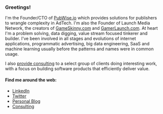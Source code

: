 ### Greetings!

I'm the Founder/CTO of <a href="https://pubwise.io">PubWise.io</a> which provides solutions for publishers to wrangle complexity in AdTech. I'm also the Founder of Launch Media Network, the creators of <a href="https://www.GameSkinny.com">GameSkinny.com</a> and <a href="https://www.gamerlaunch.com">GamerLaunch.com</a>. At heart I'm a problem solving, data digging, value stream focused tinkerer and builder. I've been involved in all stages and evolutions of internet applications, programmatic advertising, big data engineering, SaaS and machine learning usually before the patterns and names were in common usage.

I also <a href="https://www.gambasta.com/">provide consulting</a> to a select group of clients doing interesting work, with a focus on building software products that efficiently deliver value.

#### Find me around the web:
- <a href="https://www.linkedin.com/in/stephenjohnston2/">LinkedIn</a>
- <a href="https://www.twitter.com/glstephen">Twitter</a>
- <a href="https://www.gainsay.com/">Personal Blog</a>
- <a href="https://www.gambasta.com/">Consulting</a>
